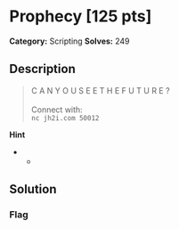 # Prophecy [125 pts]

**Category:** Scripting
**Solves:** 249

## Description
>C A N Y O U S E E T H E F U T U R E ? <br><br>Connect with:<br><code>nc jh2i.com 50012</code>

**Hint**
* -

## Solution

### Flag

